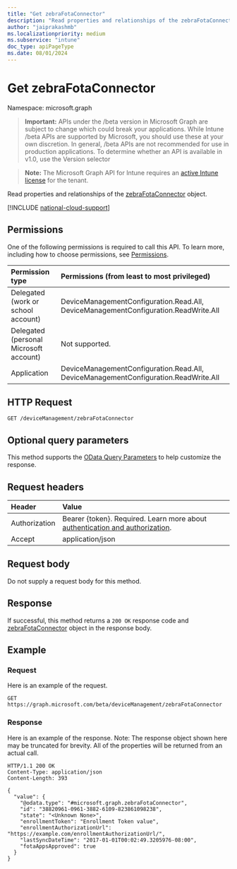 ```yaml
---
title: "Get zebraFotaConnector"
description: "Read properties and relationships of the zebraFotaConnector object."
author: "jaiprakashmb"
ms.localizationpriority: medium
ms.subservice: "intune"
doc_type: apiPageType
ms.date: 08/01/2024
---
```


# Get zebraFotaConnector

Namespace: microsoft.graph

> **Important:** APIs under the /beta version in Microsoft Graph are subject to change which could break your applications. While Intune /beta APIs are supported by Microsoft, you should use these at your own discretion. In general, /beta APIs are not recommended for use in production applications. To determine whether an API is available in v1.0, use the Version selector

> **Note:** The Microsoft Graph API for Intune requires an [active Intune license](https://go.microsoft.com/fwlink/?linkid=839381) for the tenant.

Read properties and relationships of the [zebraFotaConnector](../resources/intune-androidfotaservice-zebrafotaconnector.md) object.

[!INCLUDE [national-cloud-support](../../includes/all-clouds.md)]

## Permissions
One of the following permissions is required to call this API. To learn more, including how to choose permissions, see [Permissions](/graph/permissions-reference).

|Permission type|Permissions (from least to most privileged)|
|:---|:---|
|Delegated (work or school account)|DeviceManagementConfiguration.Read.All, DeviceManagementConfiguration.ReadWrite.All|
|Delegated (personal Microsoft account)|Not supported.|
|Application|DeviceManagementConfiguration.Read.All, DeviceManagementConfiguration.ReadWrite.All|

## HTTP Request
<!-- {
  "blockType": "ignored"
}
-->
``` http
GET /deviceManagement/zebraFotaConnector
```

## Optional query parameters
This method supports the [OData Query Parameters](/graph/query-parameters) to help customize the response.

## Request headers
|Header|Value|
|:---|:---|
|Authorization|Bearer {token}. Required. Learn more about [authentication and authorization](/graph/auth/auth-concepts).|
|Accept|application/json|

## Request body
Do not supply a request body for this method.

## Response
If successful, this method returns a `200 OK` response code and [zebraFotaConnector](../resources/intune-androidfotaservice-zebrafotaconnector.md) object in the response body.

## Example

### Request
Here is an example of the request.
``` http
GET https://graph.microsoft.com/beta/deviceManagement/zebraFotaConnector
```

### Response
Here is an example of the response. Note: The response object shown here may be truncated for brevity. All of the properties will be returned from an actual call.
``` http
HTTP/1.1 200 OK
Content-Type: application/json
Content-Length: 393

{
  "value": {
    "@odata.type": "#microsoft.graph.zebraFotaConnector",
    "id": "38820961-0961-3882-6109-823861098238",
    "state": "<Unknown None>",
    "enrollmentToken": "Enrollment Token value",
    "enrollmentAuthorizationUrl": "https://example.com/enrollmentAuthorizationUrl/",
    "lastSyncDateTime": "2017-01-01T00:02:49.3205976-08:00",
    "fotaAppsApproved": true
  }
}
```